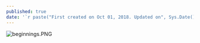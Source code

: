 ```yaml
---
published: true
date: '`r paste("First created on Oct 01, 2018. Updated on", Sys.Date())`'
---
```


![beginnings.PNG]({{site.baseurl}}/images/beginnings.PNG)
